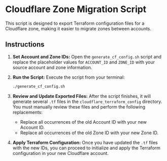# Cloudflare Zone Migration Script

This script is designed to export Terraform configuration files for a Cloudflare zone, making it easier to migrate zones between accounts.

## Instructions

1.  **Set Account and Zone IDs:**
    Open the `generate_cf_config.sh` script and replace the placeholder values for `ACCOUNT_ID` and `ZONE_ID` with your source account and zone information.

2.  **Run the Script:**
    Execute the script from your terminal:
    ```bash
    ./generate_cf_config.sh
    ```

3.  **Review and Update Exported Files:**
    After the script finishes, it will generate several `.tf` files in the `cloudflare_terraform_config` directory. You must manually review these files and perform the following replacements:
    *   Replace all occurrences of the old Account ID with your new Account ID.
    *   Replace all occurrences of the old Zone ID with your new Zone ID.

4.  **Apply Terraform Configuration:**
    Once you have updated the `.tf` files with the new IDs, you can proceed to initialize and apply the Terraform configuration in your new Cloudflare account.
